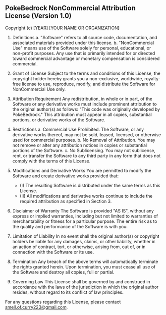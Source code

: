 PokeBedrock NonCommercial Attribution License (Version 1.0)
------------------------------------------------------------

Copyright (c) [YEAR] [YOUR NAME OR ORGANIZATION]

1. Definitions
   a. "Software" refers to all source code, documentation, and associated materials 
      provided under this license.
   b. "NonCommercial Use" means use of the Software solely for personal, educational, 
      or non-profit purposes. Any use that is primarily intended for or directed toward 
      commercial advantage or monetary compensation is considered commercial.

2. Grant of License
   Subject to the terms and conditions of this License, the copyright holder hereby 
   grants you a non-exclusive, worldwide, royalty-free license to use, reproduce, 
   modify, and distribute the Software for NonCommercial Use only.

3. Attribution Requirement
   Any redistribution, in whole or in part, of the Software or any derivative works 
   must include prominent attribution to the original author(s) as follows:
      "This code was originally developed by PokeBedrock."
   This attribution must appear in all copies, substantial portions, or derivative 
   works of the Software.

4. Restrictions
   a. Commercial Use Prohibited. The Software, or any derivative works thereof, may 
      not be sold, leased, licensed, or otherwise used for commercial purposes.
   b. No Removal of Attribution. You may not remove or alter any attribution notices 
      in copies or substantial portions of the Software.
   c. No Sublicensing. You may not sublicense, rent, or transfer the Software to any 
      third party in any form that does not comply with the terms of this License.

5. Modifications and Derivative Works
   You are permitted to modify the Software and create derivative works provided that:
    - (I) The resulting Software is distributed under the same terms as this License.
    - (II) All modifications and derivative works continue to include the required 
         attribution as specified in Section 3.

6. Disclaimer of Warranty
   The Software is provided "AS IS", without any express or implied warranties, 
   including but not limited to warranties of merchantability or fitness for a 
   particular purpose. The entire risk as to the quality and performance of the 
   Software is with you.

7. Limitation of Liability
   In no event shall the original author(s) or copyright holders be liable for any 
   damages, claims, or other liability, whether in an action of contract, tort, or 
   otherwise, arising from, out of, or in connection with the Software or its use.

8. Termination
   Any breach of the above terms will automatically terminate the rights granted 
   herein. Upon termination, you must cease all use of the Software and destroy all 
   copies, full or partial.

9. Governing Law
   This License shall be governed by and construed in accordance with the laws of the 
   jurisdiction in which the original author resides, without regard to its conflict 
   of law principles.

For any questions regarding this License, please contact [smell.of.curry223@gmail.com](mailto:smell.of.curry223@gmail.com).
